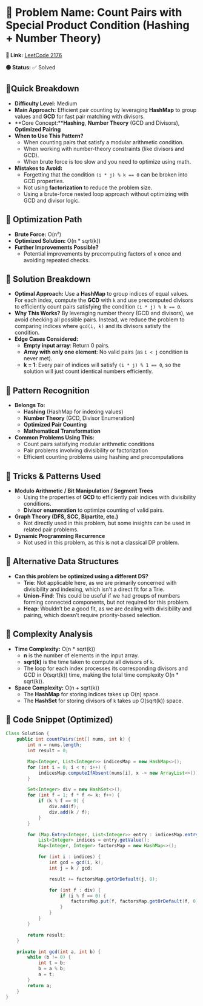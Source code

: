 # 🔹 Problem Name: Count Pairs with Special Product Condition (Hashing + Number Theory)

**🔗 Link:** [LeetCode 2176](https://leetcode.com/problems/count-equal-and-divisible-pairs-in-an-array/description/?envType=daily-question&envId=2025-04-17)

**🟢 Status:** ✅ Solved

## 🔹Quick Breakdown

* **Difficulty Level:** Medium
* **Main Approach:** Efficient pair counting by leveraging **HashMap** to group values and **GCD** for fast pair matching with divisors.
* **Core Concept:****Hashing**, **Number Theory** (GCD and Divisors), **Optimized Pairing**
* **When to Use This Pattern?**
  * When counting pairs that satisfy a modular arithmetic condition.
  * When working with number-theory constraints (like divisors and GCD).
  * When brute force is too slow and you need to optimize using math.
* **Mistakes to Avoid:**
  * Forgetting that the condition `(i * j) % k == 0` can be broken into GCD properties.
  * Not using **factorization** to reduce the problem size.
  * Using a brute-force nested loop approach without optimizing with GCD and divisor logic.

## 🔹 Optimization Path

* **Brute Force:** O(n²)
* **Optimized Solution:** O(n \* sqrt(k))
* **Further Improvements Possible?**
  * Potential improvements by precomputing factors of `k` once and avoiding repeated checks.

## 🔹 Solution Breakdown

* **Optimal Approach:** Use a **HashMap** to group indices of equal values. For each index, compute the **GCD** with `k` and use precomputed divisors to efficiently count pairs satisfying the condition `(i * j) % k == 0`.
* **Why This Works?** By leveraging number theory (GCD and divisors), we avoid checking all possible pairs. Instead, we reduce the problem to comparing indices where `gcd(i, k)` and its divisors satisfy the condition.
* **Edge Cases Considered:**
  * **Empty input array**: Return 0 pairs.
  * **Array with only one element**: No valid pairs (as `i < j` condition is never met).
  * **k = 1**: Every pair of indices will satisfy `(i * j) % 1 == 0`, so the solution will just count identical numbers efficiently.

## 🔹 Pattern Recognition

* **Belongs To:**
  * **Hashing** (HashMap for indexing values)
  * **Number Theory** (GCD, Divisor Enumeration)
  * **Optimized Pair Counting**
  * **Mathematical Transformation**
* **Common Problems Using This:**
  * Count pairs satisfying modular arithmetic conditions
  * Pair problems involving divisibility or factorization
  * Efficient counting problems using hashing and precomputations

## 🔹 Tricks & Patterns Used

* **Modulo Arithmetic / Bit Manipulation / Segment Trees**
  * Using the properties of **GCD** to efficiently pair indices with divisibility conditions.
  * **Divisor enumeration** to optimize counting of valid pairs.
* **Graph Theory (DFS, SCC, Bipartite, etc.)**
  * Not directly used in this problem, but some insights can be used in related pair problems.
* **Dynamic Programming Recurrence**
  * Not used in this problem, as this is not a classical DP problem.

## 🔹 Alternative Data Structures

* **Can this problem be optimized using a different DS?**
  * **Trie**: Not applicable here, as we are primarily concerned with divisibility and indexing, which isn't a direct fit for a Trie.
  * **Union-Find**: This could be useful if we had groups of numbers forming connected components, but not required for this problem.
  * **Heap**: Wouldn’t be a good fit, as we are dealing with divisibility and pairing, which doesn’t require priority-based selection.

## 🔹 Complexity Analysis

* **Time Complexity:** O(n \* sqrt(k))
  * **n** is the number of elements in the input array.
  * **sqrt(k)** is the time taken to compute all divisors of `k`.
  * The loop for each index processes its corresponding divisors and GCD in O(sqrt(k)) time, making the total time complexity O(n \* sqrt(k)).
* **Space Complexity:** O(n + sqrt(k))
  * The **HashMap** for storing indices takes up O(n) space.
  * The **HashSet** for storing divisors of `k` takes up O(sqrt(k)) space.

## 🔹 Code Snippet (Optimized)

```java
Class Solution {
    public int countPairs(int[] nums, int k) {
        int n = nums.length;
        int result = 0;

        Map<Integer, List<Integer>> indicesMap = new HashMap<>();
        for (int i = 0; i < n; i++) {
            indicesMap.computeIfAbsent(nums[i], x -> new ArrayList<>()).add(i);
        }

        Set<Integer> div = new HashSet<>();
        for (int f = 1; f * f <= k; f++) {
            if (k % f == 0) {
                div.add(f);
                div.add(k / f);
            }
        }

        for (Map.Entry<Integer, List<Integer>> entry : indicesMap.entrySet()) {
            List<Integer> indices = entry.getValue();
            Map<Integer, Integer> factorsMap = new HashMap<>();

            for (int i : indices) {
                int gcd = gcd(i, k);
                int j = k / gcd;

                result += factorsMap.getOrDefault(j, 0);

                for (int f : div) {
                    if (i % f == 0) {
                        factorsMap.put(f, factorsMap.getOrDefault(f, 0) + 1);
                    }
                }
            }
        }

        return result;
    }

    private int gcd(int a, int b) {
        while (b != 0) {
            int t = b;
            b = a % b;
            a = t;
        }
        return a;
    }
}

```
